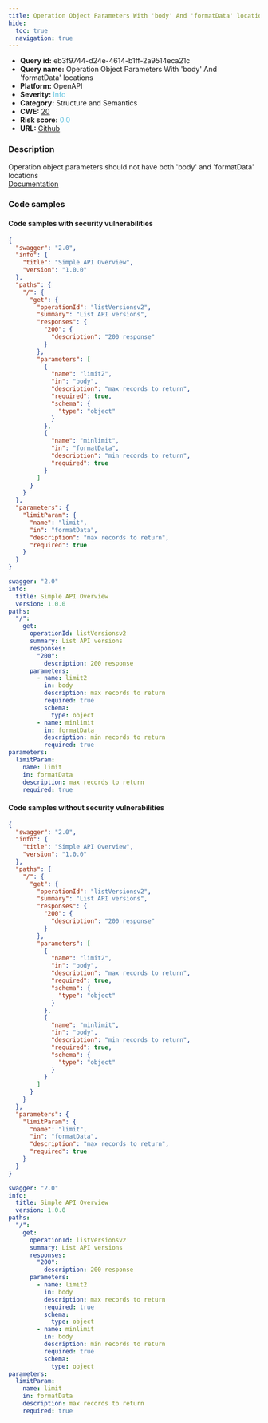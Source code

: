 ```yaml
---
title: Operation Object Parameters With 'body' And 'formatData' locations
hide:
  toc: true
  navigation: true
---
```


<style>
  .highlight .hll {
    background-color: #ff171742;
  }
  .md-content {
    max-width: 1100px;
    margin: 0 auto;
  }
</style>

-   **Query id:** eb3f9744-d24e-4614-b1ff-2a9514eca21c
-   **Query name:** Operation Object Parameters With 'body' And 'formatData' locations
-   **Platform:** OpenAPI
-   **Severity:** <span style="color:#5bc0de">Info</span>
-   **Category:** Structure and Semantics
-   **CWE:** <a href="https://cwe.mitre.org/data/definitions/20.html" onclick="newWindowOpenerSafe(event, 'https://cwe.mitre.org/data/definitions/20.html')">20</a>
-   **Risk score:** <span style="color:#5bc0de">0.0</span>
-   **URL:** [Github](https://github.com/Checkmarx/kics/tree/master/assets/queries/openAPI/2.0/operation_object_parameters_with_body_and_formatdata)

### Description
Operation object parameters should not have both 'body' and 'formatData' locations<br>
[Documentation](https://swagger.io/specification/v2/#parameterObject)

### Code samples
#### Code samples with security vulnerabilities
```json title="Positive test num. 1 - json file" hl_lines="17"
{
  "swagger": "2.0",
  "info": {
    "title": "Simple API Overview",
    "version": "1.0.0"
  },
  "paths": {
    "/": {
      "get": {
        "operationId": "listVersionsv2",
        "summary": "List API versions",
        "responses": {
          "200": {
            "description": "200 response"
          }
        },
        "parameters": [
          {
            "name": "limit2",
            "in": "body",
            "description": "max records to return",
            "required": true,
            "schema": {
              "type": "object"
            }
          },
          {
            "name": "minlimit",
            "in": "formatData",
            "description": "min records to return",
            "required": true
          }
        ]
      }
    }
  },
  "parameters": {
    "limitParam": {
      "name": "limit",
      "in": "formatData",
      "description": "max records to return",
      "required": true
    }
  }
}

```
```yaml title="Positive test num. 2 - yaml file" hl_lines="13"
swagger: "2.0"
info:
  title: Simple API Overview
  version: 1.0.0
paths:
  "/":
    get:
      operationId: listVersionsv2
      summary: List API versions
      responses:
        "200":
          description: 200 response
      parameters:
        - name: limit2
          in: body
          description: max records to return
          required: true
          schema:
            type: object
        - name: minlimit
          in: formatData
          description: min records to return
          required: true
parameters:
  limitParam:
    name: limit
    in: formatData
    description: max records to return
    required: true

```


#### Code samples without security vulnerabilities
```json title="Negative test num. 1 - json file"
{
  "swagger": "2.0",
  "info": {
    "title": "Simple API Overview",
    "version": "1.0.0"
  },
  "paths": {
    "/": {
      "get": {
        "operationId": "listVersionsv2",
        "summary": "List API versions",
        "responses": {
          "200": {
            "description": "200 response"
          }
        },
        "parameters": [
          {
            "name": "limit2",
            "in": "body",
            "description": "max records to return",
            "required": true,
            "schema": {
              "type": "object"
            }
          },
          {
            "name": "minlimit",
            "in": "body",
            "description": "min records to return",
            "required": true,
            "schema": {
              "type": "object"
            }
          }
        ]
      }
    }
  },
  "parameters": {
    "limitParam": {
      "name": "limit",
      "in": "formatData",
      "description": "max records to return",
      "required": true
    }
  }
}

```
```yaml title="Negative test num. 2 - yaml file"
swagger: "2.0"
info:
  title: Simple API Overview
  version: 1.0.0
paths:
  "/":
    get:
      operationId: listVersionsv2
      summary: List API versions
      responses:
        "200":
          description: 200 response
      parameters:
        - name: limit2
          in: body
          description: max records to return
          required: true
          schema:
            type: object
        - name: minlimit
          in: body
          description: min records to return
          required: true
          schema:
            type: object
parameters:
  limitParam:
    name: limit
    in: formatData
    description: max records to return
    required: true

```

